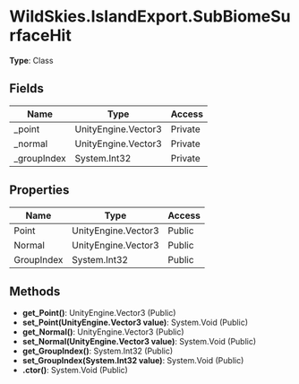 ﻿# WildSkies.IslandExport.SubBiomeSurfaceHit

**Type**: Class

## Fields

| Name | Type | Access |
|------|------|--------|
| _point | UnityEngine.Vector3 | Private |
| _normal | UnityEngine.Vector3 | Private |
| _groupIndex | System.Int32 | Private |

## Properties

| Name | Type | Access |
|------|------|--------|
| Point | UnityEngine.Vector3 | Public |
| Normal | UnityEngine.Vector3 | Public |
| GroupIndex | System.Int32 | Public |

## Methods

- **get_Point()**: UnityEngine.Vector3 (Public)
- **set_Point(UnityEngine.Vector3 value)**: System.Void (Public)
- **get_Normal()**: UnityEngine.Vector3 (Public)
- **set_Normal(UnityEngine.Vector3 value)**: System.Void (Public)
- **get_GroupIndex()**: System.Int32 (Public)
- **set_GroupIndex(System.Int32 value)**: System.Void (Public)
- **.ctor()**: System.Void (Public)

